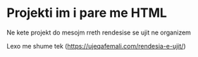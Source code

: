 # Projekti im i pare me HTML
Ne kete projekt do mesojm rreth rendesise se ujit ne organizem

   Lexo me shume tek 
   (https://ujeqafemali.com/rendesia-e-ujit/)
